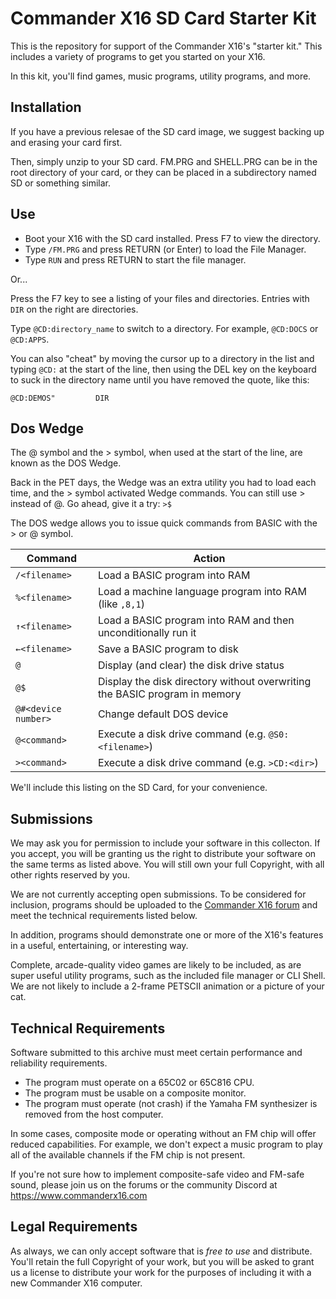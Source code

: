 
# Commander X16 SD Card Starter Kit

This is the repository for support of the Commander X16's "starter kit." This 
includes a variety of programs to get you started on your X16.

In this kit, you'll find games, music programs, utility programs, and more. 

## Installation

If you have a previous relesae of the SD card image, we suggest
backing up and erasing your card first. 

Then, simply unzip to your SD card. FM.PRG and SHELL.PRG can
be in the root directory of your card, or they can be placed
in a subdirectory named SD or something similar.

## Use

* Boot your X16 with the SD card installed. Press F7 to view
  the directory.
* Type `/FM.PRG` and press RETURN (or Enter) to load the File Manager.
* Type `RUN` and press RETURN to start the file manager.

Or...

Press the F7 key to see a listing of your files and directories.
Entries with `DIR` on the right are directories.

Type `@CD:directory_name` to switch to a directory. For example,
`@CD:DOCS` or `@CD:APPS`. 

You can also "cheat" by moving the cursor up to a directory in
the list and typing `@CD:` at the start of the line, then
using the DEL key on the keyboard to suck in the directory name
until you have removed the quote, like this:

`@CD:DEMOS"         DIR`

## Dos Wedge

The @ symbol and the > symbol, when used at the start of the line,
are known as the DOS Wedge. 

Back in the PET days, the Wedge was an extra utility you had to load each
time, and the > symbol activated Wedge commands. You can still use >
instead of @. Go ahead, give it a try: `>$`

The DOS wedge allows you to issue quick commands from BASIC with the > or @
symbol.

| Command | Action |
|-|-|
| `/<filename>` | Load a BASIC program into RAM |
| `%<filename>` | Load a machine language program into RAM (like `,8,1`) |
| `↑<filename>` | Load a BASIC program into RAM and then unconditionally run it |
| `←<filename>` | Save a BASIC program to disk |
| `@` | Display (and clear) the disk drive status |
| `@$` | Display the disk directory without overwriting the BASIC program in memory |
| `@#<device number>` | Change default DOS device |
| `@<command>` | Execute a disk drive command (e.g. `@S0:<filename>`) |
| `><command>` | Execute a disk drive command (e.g. `>CD:<dir>`) |

We'll include this listing on the SD Card, for your convenience.
  
## Submissions

We may ask you for permission to include your software in this collecton.
If you accept, you will be granting us the right to distribute your
software on the same terms as listed above. You will still own your
full Copyright, with all other rights reserved by you.

We are not currently accepting open submissions. To be considered
for inclusion, programs should be uploaded to the [Commander X16 forum](https://cx16forum.com)
and meet the technical requirements listed below. 

In addition, programs should demonstrate one or more of the X16's features
in a useful, entertaining, or interesting way. 

Complete, arcade-quality video games are likely to be included, as 
are super useful utility programs, such as the included file manager
or CLI Shell. We are not likely to include a 2-frame PETSCII
animation or a picture of your cat.

## Technical Requirements

Software submitted to this archive must meet certain performance
and reliability requirements. 

* The program must operate on a 65C02 or 65C816 CPU.
* The program must be usable on a composite monitor.
* The program must operate (not crash) if the Yamaha FM synthesizer
  is removed from the host computer.

In some cases, composite mode or operating without an FM chip
will offer reduced capabilities. For example, we don't expect a
music program to play all of the available channels if the FM chip
is not present.

If you're not sure how to implement composite-safe video and
FM-safe sound, please join us on the forums or the community 
Discord at https://www.commanderx16.com

## Legal Requirements

As always, we can only accept software that is _free to use_ and 
distribute. You'll retain the full Copyright of your work, but you
will be asked to grant us a license to distribute your work for
the purposes of including it with a new Commander X16 computer.
